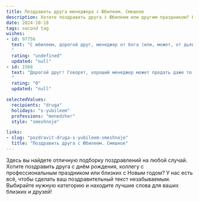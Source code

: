```yaml
---
title: Поздравить друга менеджера с Юбилеем. Смешное
description: Хотите поздравить друга с Юбилеем или другим праздником? Наш ИИ создаст незабываемое поздравление, а вы обязательно выделитесь среди других.  
date: 2024-10-18
tags: second tag
wishes:
- id: 97756
  text: "С юбилеем, дорогой друг, менеджер от бога (или, может, от дьявола – шутка, конечно)!  Пусть твоя жизнь будет настолько же успешной, как твои сделки, а зарплата – настолько же впечатляющей, как твои презентации.  Желаю тебе океан позитива, гору подарков и столько свободного времени, чтобы наконец-то посмотреть все серии того сериала, который ты уже пять лет собираешься начать!  С юбилеем!
  "
  rating: "undefined"
  updated: "null"
- id: 1568
  text: "Дорогой друг! Говорят, хороший менеджер может продать даже то, что никому не нужно. Но мы-то знаем: тебе и продавать ничего не надо, ты одним своим обаянием располагаешь к себе людей и заключаешь сделки на века!  Пусть же твой юбилей станет стартом для новых грандиозных проектов, головокружительных успехов и невероятно выгодных контрактов (желательно, с моим участием!). С праздником!
  "
  rating: "0"
  updated: "null"

selectedValues:
  recipients: "druga"
  holidays: "s-yubileem"
  professions: "menedzher"
  style: "smeshnoje"

links:
- slug: "pozdravit-druga-s-yubileem-smeshnoje"
  title: "Поздравить друга с Юбилеем. Смешное"
---
```


Здесь вы найдете отличную подборку поздравлений на любой случай. 
Хотите поздравить друга с днём рождения, коллегу с профессиональным праздником или близких с Новым годом? У нас есть всё, чтобы сделать ваш поздравительный текст незабываемым. Выбирайте нужную категорию и находите лучшие слова для ваших близких и друзей!
